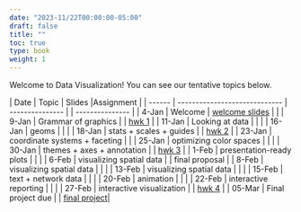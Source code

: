 ```yaml
---
date: "2023-11/22T00:00:00-05:00"
draft: false
title: ""
toc: true
type: book
weight: 1
---
```


Welcome to Data Visualization! You can see our tentative topics below. 

| Date   | Topic                         |  Slides |Assignment      | 
| ------ | ----------------------------- | --------------- | | --------------- | 
| 4-Jan  | Welcome                       |  [welcome slides](slides/intro-to-course/)    |            |
| 9-Jan  | Grammar of graphics     |      | [hwk 1](/assignments/assign1/)           | 
| 11-Jan | Looking at data              |	 |                 |
| 16-Jan | geoms                         |  	|               |
| 18-Jan | stats + scales + guides  |     | [hwk 2](/assignments/assign2/)            |
| 23-Jan | coordinate systems + faceting | |
| 25-Jan | optimizing color spaces       |      |           |
| 30-Jan | themes + axes + annotation  |  | [hwk 3](/assignments/assign3/)            |
| 1-Feb  | presentation-ready plots      |  |               |
| 6-Feb  | visualizing spatial data      | | final proposal |
| 8-Feb  | visualizing spatial data      |   |              |
| 13-Feb | visualizing spatial data      |   |              |
| 15-Feb | text + network data           |   |              |
| 20-Feb | animation                     |      |           |
| 22-Feb | interactive reporting         |   |              |
| 27-Feb | interactive visualization     | | [hwk 4](/assignments/assign4/)           |
| 05-Mar | Final project due | | [final project](/assignments/final-project/)|